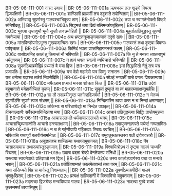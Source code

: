 BR-05-06-111-001  	नारद उवाच ||
BR-05-06-111-001a	ऋषभस्य ततः शृङ्गे निपत्य द्विजपक्षिणौ |
BR-05-06-111-001c	शाण्डिलीं ब्राह्मणीं तत्र ददृशाते तपोन्विताम् ||
BR-05-06-111-002a	अभिवाद्य सुपर्णस्तु गालवश्चाभिपूज्य ताम् |
BR-05-06-111-002c	तया च स्वागतेनोक्तौ विष्टरे संनिषीदतुः ||
BR-05-06-111-003a	सिद्धमन्नं तया क्षिप्रं बलिमन्त्रोपबृंहितम् |
BR-05-06-111-003c	भुक्त्वा तृप्तावुभौ भूमौ सुप्तौ तावन्नमोहितौ ||
BR-05-06-111-004a	मुहूर्तात्प्रतिबुद्धस्तु सुपर्णो गमनेप्सया |
BR-05-06-111-004c	अथ भ्रष्टतनूजाङ्गमात्मानं ददृशे खगः ||
BR-05-06-111-005a	मांसपिण्डोपमोऽभूत्स मुखपादान्वितः खगः |
BR-05-06-111-005c	गालवस्तं तथा दृष्ट्वा विषण्णः पर्यपृच्छत ||
BR-05-06-111-006a	किमिदं भवता प्राप्तमिहागमनजं फलम् |
BR-05-06-111-006c	वासोऽयमिह कालं तु कियन्तं नौ भविष्यति ||
BR-05-06-111-007a	किं नु ते मनसा ध्यातमशुभं धर्मदूषणम् |
BR-05-06-111-007c	न ह्ययं भवतः स्वल्पो व्यभिचारो भविष्यति ||
BR-05-06-111-008a	सुपर्णोऽथाब्रवीद्विप्रं प्रध्यातं वै मया द्विज |
BR-05-06-111-008c	इमां सिद्धामितो नेतुं तत्र यत्र प्रजापतिः ||
BR-05-06-111-009a	यत्र देवो महादेवो यत्र विष्णुः सनातनः |
BR-05-06-111-009c	यत्र धर्मश्च यज्ञश्च तत्रेयं निवसेदिति ||
BR-05-06-111-010a	सोऽहं भगवतीं याचे प्रणतः प्रियकाम्यया |
BR-05-06-111-010c	मयैतन्नाम प्रध्यातं मनसा शोचता किल ||
BR-05-06-111-011a	तदेवं बहुमानात्ते मयेहानीप्सितं कृतम् |
BR-05-06-111-011c	सुकृतं दुष्कृतं वा त्वं माहात्म्यात्क्षन्तुमर्हसि ||
BR-05-06-111-012a	सा तौ तदाब्रवीत्तुष्टा पतगेन्द्रद्विजर्षभौ |
BR-05-06-111-012c	न भेतव्यं सुपर्णोऽसि सुपर्ण त्यज संभ्रमम् ||
BR-05-06-111-013a	निन्दितास्मि त्वया वत्स न च निन्दां क्षमाम्यहम् |
BR-05-06-111-013c	लोकेभ्यः स परिभ्रश्येद्यो मां निन्देत पापकृत् ||
BR-05-06-111-014a	हीनयालक्षणैः सर्वैस्तथानिन्दितया मया |
BR-05-06-111-014c	आचारं प्रतिगृह्णन्त्या सिद्धिः प्राप्तेयमुत्तमा ||
BR-05-06-111-015a	आचाराल्लभते धर्ममाचाराल्लभते धनम् |
BR-05-06-111-015c	आचाराच्छ्रियमाप्नोति आचारो हन्त्यलक्षणम् ||
BR-05-06-111-016a	तदायुष्मन्खगपते यथेष्टं गम्यतामितः |
BR-05-06-111-016c	न च ते गर्हणीयापि गर्हितव्याः स्त्रियः क्वचित् ||
BR-05-06-111-017a	भवितासि यथापूर्वं बलवीर्यसमन्वितः |
BR-05-06-111-017c	बभूवतुस्ततस्तस्य पक्षौ द्रविणवत्तरौ ||
BR-05-06-111-018a	अनुज्ञातश्च शाण्डिल्या यथागतमुपागमत् |
BR-05-06-111-018c	नैव चासादयामास तथारूपांस्तुरङ्गमान् ||
BR-05-06-111-019a	विश्वामित्रोऽथ तं दृष्ट्वा गालवं चाध्वनि स्थितम् |
BR-05-06-111-019c	उवाच वदतां श्रेष्ठो वैनतेयस्य संनिधौ ||
BR-05-06-111-020a	यस्त्वया स्वयमेवार्थः प्रतिज्ञातो मम द्विज |
BR-05-06-111-020c	तस्य कालोऽपवर्गस्य यथा वा मन्यते भवान् ||
BR-05-06-111-021a	प्रतीक्षिष्याम्यहं कालमेतावन्तं तथा परम् |
BR-05-06-111-021c	यथा संसिध्यते विप्र स मार्गस्तु निशम्यताम् ||
BR-05-06-111-022a	सुपर्णोऽथाब्रवीद्दीनं गालवं भृशदुःखितम् |
BR-05-06-111-022c	प्रत्यक्षं खल्विदानीं मे विश्वामित्रो यदुक्तवान् ||
BR-05-06-111-023a	तदागच्छ द्विजश्रेष्ठ मन्त्रयिष्याव गालव |
BR-05-06-111-023c	नादत्त्वा गुरवे शक्यं कृत्स्नमर्थं त्वयासितुम् ||
